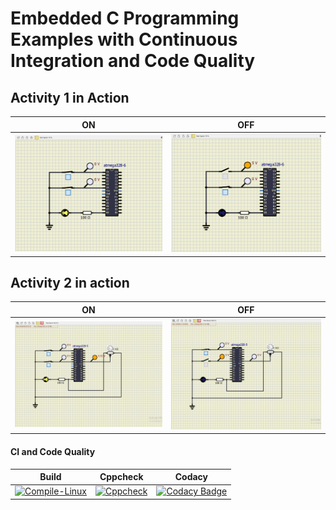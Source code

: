 # Embedded C Programming Examples with Continuous Integration and Code Quality

## Activity 1 in Action

|ON|OFF|
|:--:|:--:|
|![ON](simulation/ON.png)|![OFF](simulation/OFF.png)|<br/><br/>

## Activity 2 in action

|ON|OFF|
|---|---|
|![on](simulation/temp_on.png)|![off](simulation/temp_off.png)|<br/>


#### CI and Code Quality

|Build|Cppcheck|Codacy|
|:--:|:--:|:--:|
|[![Compile-Linux](https://github.com/indiya77/embedded_c/actions/workflows/compile.yml/badge.svg)](https://github.com/indiya77/embedded_c/actions/workflows/compile.yml)|[![Cppcheck](https://github.com/indiya77/embedded_c/actions/workflows/CodeQuality.yml/badge.svg)](https://github.com/indiya77/embedded_c/actions/workflows/CodeQuality.yml)|[![Codacy Badge](https://app.codacy.com/project/badge/Grade/f7edf1cc717e4974b850853e1d3b4081)](https://www.codacy.com/gh/indiya77/embedded_c/dashboard?utm_source=github.com&amp;utm_medium=referral&amp;utm_content=indiya77/embedded_c&amp;utm_campaign=Badge_Grade)

